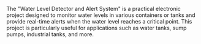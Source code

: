 The "Water Level Detector and Alert System" is a practical electronic project designed to monitor water levels in various containers or tanks and provide real-time alerts when the water level reaches a critical point. This project is particularly useful for applications such as water tanks, sump pumps, industrial tanks, and more. 
